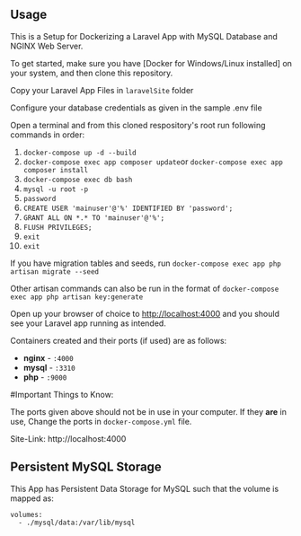 ## Usage
This is a Setup for Dockerizing a Laravel App with MySQL Database and NGINX Web Server.

To get started, make sure you have [Docker for Windows/Linux installed] on your system, and then clone this repository.

Copy your Laravel App Files in `laravelSite` folder

Configure your database credentials as given in the sample .env file

Open a terminal and from this cloned respository's root run following commands in order:
1. `docker-compose up -d --build`
2. `docker-compose exec app composer update`or  `docker-compose exec app composer install`
3. `docker-compose exec db bash`
4. `mysql -u root -p`
5. `password`
6. `CREATE USER 'mainuser'@'%' IDENTIFIED BY 'password';`
7. `GRANT ALL ON *.* TO 'mainuser'@'%';`
8. `FLUSH PRIVILEGES;`
9. `exit`
10. `exit`

If you have migration tables and seeds, run `docker-compose exec app php artisan migrate --seed`

Other artisan commands can also be run in the format of `docker-compose exec app php artisan key:generate`

Open up your browser of choice to [http://localhost:4000](http://localhost:4000) and you should see your Laravel app running as intended.

Containers created and their ports (if used) are as follows:

- **nginx** - `:4000`
- **mysql** - `:3310`
- **php** - `:9000`

#Important Things to Know:

The ports given above should not be in use in your computer. If they **are** in use, Change the ports in `docker-compose.yml` file.

Site-Link: http://localhost:4000

## Persistent MySQL Storage
This App has Persistent Data Storage for MySQL such that the volume is mapped as:

```
volumes:
  - ./mysql/data:/var/lib/mysql
```
